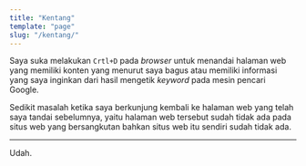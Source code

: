 ```yaml
---
title: "Kentang"
template: "page"
slug: "/kentang/"
---
```


Saya suka melakukan `Crtl+D` pada *browser* untuk menandai halaman web yang memiliki konten yang menurut saya bagus atau memiliki informasi yang saya inginkan dari hasil mengetik *keyword* pada mesin pencari Google.

Sedikit masalah ketika saya berkunjung kembali ke halaman web yang telah saya tandai sebelumnya, yaitu halaman web tersebut sudah tidak ada pada situs web yang bersangkutan bahkan situs web itu sendiri sudah tidak ada.

---

Udah.